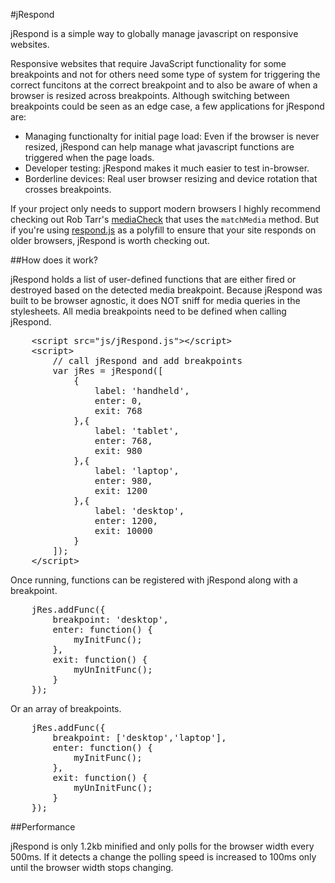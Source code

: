 #jRespond

jRespond is a simple way to globally manage javascript on responsive websites.

Responsive websites that require JavaScript functionality for some breakpoints and not for others need some type of system for triggering the correct funcitons at the correct breakpoint and to also be aware of when a browser is resized across breakpoints. Although switching between breakpoints could be seen as an edge case, a few applications for jRespond are:

* Managing functionalty for initial page load: Even if the browser is never resized, jRespond can help manage what javascript functions are triggered when the page loads.
* Developer testing: jRespond makes it much easier to test in-browser.
* Borderline devices: Real user browser resizing and device rotation that crosses breakpoints.

If your project only needs to support modern browsers I highly recommend checking out Rob Tarr's <a href="https://github.com/sparkbox/mediaCheck">mediaCheck</a> that uses the <code>matchMedia</code> method. But if you're using <a href="https://github.com/scottjehl/Respond">respond.js</a> as a polyfill to ensure that your site responds on older browsers, jRespond is worth checking out.

##How does it work?

jRespond holds a list of user-defined functions that are either fired or destroyed based on the detected media breakpoint. Because jRespond was built to be browser agnostic, it does NOT sniff for media queries in the stylesheets. All media breakpoints need to be defined when calling jRespond.

<pre>
	&lt;script src="js/jRespond.js"&gt;&lt;/script&gt;
	&lt;script>
		// call jRespond and add breakpoints
		var jRes = jRespond([
			{
				label: 'handheld',
				enter: 0,
				exit: 768
			},{
				label: 'tablet',
				enter: 768,
				exit: 980
			},{
				label: 'laptop',
				enter: 980,
				exit: 1200
			},{
				label: 'desktop',
				enter: 1200,
				exit: 10000
			}
		]);
	&lt;/script&gt;
</pre>

Once running, functions can be registered with jRespond along with a breakpoint.

<pre>
	jRes.addFunc({
		breakpoint: 'desktop',
		enter: function() {
			myInitFunc();
		},
		exit: function() {
			myUnInitFunc();
		}
	});
</pre>

Or an array of breakpoints.

<pre>
	jRes.addFunc({
		breakpoint: ['desktop','laptop'],
		enter: function() {
			myInitFunc();
		},
		exit: function() {
			myUnInitFunc();
		}
	});
</pre>

##Performance

jRespond is only 1.2kb minified and only polls for the browser width every 500ms. If it detects a change the polling speed is increased to 100ms only until the browser width stops changing.